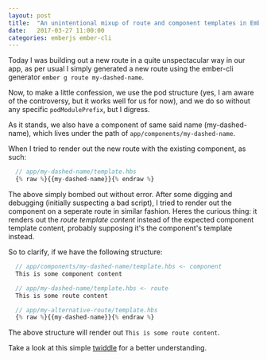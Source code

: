 ```yaml
---
layout: post
title:  "An unintentional mixup of route and component templates in Ember"
date:   2017-03-27 11:00:00
categories: emberjs ember-cli
---
```


Today I was building out a new route in a quite unspectacular way in our app, as per usual I simply generated a new route using the ember-cli generator `ember g route my-dashed-name`. 

Now, to make a little confession, we use the pod structure (yes, I am aware of the controversy, but it works well for us for now), and we do so without any specific `podModulePrefix`, but I digress.

As it stands, we also have a component of same said name (my-dashed-name), which lives under the path of `app/components/my-dashed-name`. 

When I tried to render out the new route with the existing component, as such:
```javascript
  // app/my-dashed-name/template.hbs
  {% raw %}{{my-dashed-name}}{% endraw %}
```

The above simply bombed out without error. After some digging and debugging (initially suspecting a bad script), I tried to render out the component on a seperate route in similar fashion. 
Heres the curious thing: it renders out the *route template content* instead of the expected component template content, probably supposing it's the component's template instead.

So to clarify, if we have the following structure:

```javascript
  // app/components/my-dashed-name/template.hbs <- component
  This is some component content

  // app/my-dashed-name/template.hbs <- route
  This is some route content

  // app/my-alternative-route/template.hbs
  {% raw %}{{my-dashed-name}}{% endraw %}
```

The above structure will render out `This is some route content`.

Take a look at this simple [twiddle][twiddle] for a better understanding.





[twiddle]: https://ember-twiddle.com/894ffd93f67f7675b144d556b295c005?openFiles=application.template.hbs%2C